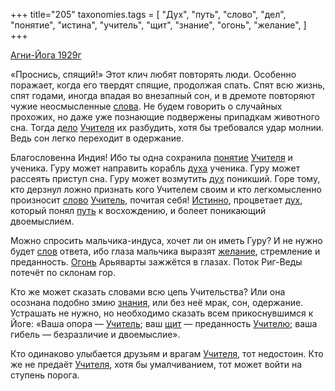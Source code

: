 +++
title="205"
taxonomies.tags = [
 "Дух",
 "путь",
 "слово",
 "дел",
 "понятие",
 "истина",
 "учитель",
 "щит",
 "знание",
 "огонь",
 "желание",
]
+++

[Агни-Йога 1929г](/agni/1929)

«Проснись, спящий!» Этот клич любят повторять люди. Особенно поражает, когда его твердят спящие, продолжая спать. Спят всю жизнь, спят годами, иногда впадая во внезапный сон, и в дремоте повторяют чужие неосмысленные [слова](/tags/[слово](/tags/слово)). Не будем говорить о случайных прохожих, но даже уже познающие подвержены припадкам животного сна. Тогда [дело](/tags/дел) [Учителя](/tags/учитель) их разбудить, хотя бы требовался удар молнии. Ведь сон легко переходит в одержание.   

Благословенна Индия! Ибо ты одна сохранила [понятие](/tags/понятие) [Учителя](/tags/учитель) и ученика. Гуру может направить корабль [духа](/tags/Дух) ученика. Гуру может рассеять приступ сна. Гуру может возмутить [дух](/tags/Дух) поникший. Горе тому, кто дерзнул ложно признать кого Учителем своим и кто легкомысленно произносит [слово](/tags/слово) [Учитель](/tags/учитель), почитая себя! [Истинно](/tags/истина), процветает [дух](/tags/Дух), который понял [путь](/tags/путь) к восхождению, и болеет поникающий двоемыслием.   

Можно спросить мальчика-индуса, хочет ли он иметь Гуру? И не нужно будет [слов](/tags/[слово](/tags/слово)) ответа, ибо глаза мальчика выразят [желание](/tags/желание), стремление и преданность. [Огонь](/tags/огонь) Арьяварты зажжётся в глазах. Поток Риг-Веды потечёт по склонам гор.   

Кто же может сказать словами всю цепь Учительства? Или она осознана подобно змию [знания](/tags/знание), или без неё мрак, сон, одержание. Устрашать не нужно, но необходимо сказать всем прикоснувшимся к Йоге: «Ваша опора — [Учитель](/tags/учитель); ваш [щит](/tags/щит) — преданность [Учителю](/tags/учитель); ваша гибель — безразличие и двоемыслие».   

Кто одинаково улыбается друзьям и врагам [Учителя](/tags/учитель), тот недостоин. Кто же не предаёт [Учителя](/tags/учитель), хотя бы умалчиванием, тот может войти на ступень порога.